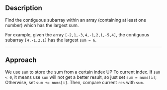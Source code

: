 ## Description

Find the contiguous subarray within an array (containing at least one number) which has the largest sum.

For example, given the array `[-2,1,-3,4,-1,2,1,-5,4]`,
the contiguous subarray `[4,-1,2,1]` has the largest `sum = 6`.

*** 

## Approach
We use `sum` to store the sum from a certain index UP To current index. 
If `sum < 0`, it means use `sum` will not get a better result, so just set `sum = nums[i]`; Otherwise, set `sum += nums[i]`.
Then, compare current `res` with `sum`.